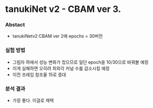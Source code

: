 # tanukiNet v2 - CBAM ver 3.

### Abstact
- tanukiNetv2 CBAM ver 2에 epochs = 30버전

### 실험 방법
- 그림자 하에서 성능 변화가 컸으므로 일단 epoch을 10/30으로 바꿔볼 예정
- 이게 실패하면 오히려 최외각 커널 수를 감소시킬 예정
- 이전 프레임 참조율 15로 증대

### 분석 결과
- 가장 좋다. 이걸로 채택